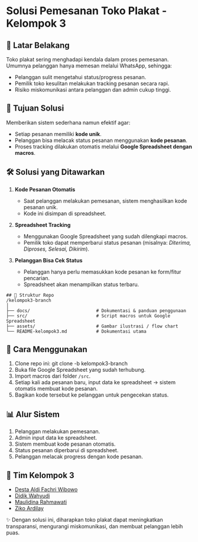 # Solusi Pemesanan Toko Plakat - Kelompok 3

## 📌 Latar Belakang
Toko plakat sering menghadapi kendala dalam proses pemesanan. Umumnya pelanggan hanya memesan melalui WhatsApp, sehingga:
- Pelanggan sulit mengetahui status/progress pesanan.
- Pemilik toko kesulitan melakukan tracking pesanan secara rapi.
- Risiko miskomunikasi antara pelanggan dan admin cukup tinggi.

## 🎯 Tujuan Solusi
Memberikan sistem sederhana namun efektif agar:
- Setiap pesanan memiliki **kode unik**.
- Pelanggan bisa melacak status pesanan menggunakan **kode pesanan**.
- Proses tracking dilakukan otomatis melalui **Google Spreadsheet dengan macros**.

## 🛠️ Solusi yang Ditawarkan
1. **Kode Pesanan Otomatis**  
   - Saat pelanggan melakukan pemesanan, sistem menghasilkan kode pesanan unik.
   - Kode ini disimpan di spreadsheet.

2. **Spreadsheet Tracking**  
   - Menggunakan Google Spreadsheet yang sudah dilengkapi macros.  
   - Pemilik toko dapat memperbarui status pesanan (misalnya: *Diterima, Diproses, Selesai, Dikirim*).

3. **Pelanggan Bisa Cek Status**  
   - Pelanggan hanya perlu memasukkan kode pesanan ke form/fitur pencarian.  
   - Spreadsheet akan menampilkan status terbaru.

```
## 📂 Struktur Repo
/kelompok3-branch
│
├── docs/                         # Dokumentasi & panduan penggunaan
├── src/                          # Script macros untuk Google Spreadsheet
├── assets/                       # Gambar ilustrasi / flow chart
└── README-kelompok3.md           # Dokumentasi utama
```


## 🚀 Cara Menggunakan
1. Clone repo ini:
   git clone -b kelompok3-branch <url-repo>
2. Buka file Google Spreadsheet yang sudah terhubung.
3. Import macros dari folder `/src`.
4. Setiap kali ada pesanan baru, input data ke spreadsheet → sistem otomatis membuat kode pesanan.
5. Bagikan kode tersebut ke pelanggan untuk pengecekan status.

## 📊 Alur Sistem

1. Pelanggan melakukan pemesanan.
2. Admin input data ke spreadsheet.
3. Sistem membuat kode pesanan otomatis.
4. Status pesanan diperbarui di spreadsheet.
5. Pelanggan melacak progress dengan kode pesanan.

## 👥 Tim Kelompok 3

- [Desta Aldi Fachri Wibowo](https://github.com/sickpeoples)
- [Didik Wahyudi](https://github.com/zysyper)
- [Maulidina Rahmawati](https://github.com/maaulidna)
- [Ziko Ardilay](https://github.com/zikoard)


✨ Dengan solusi ini, diharapkan toko plakat dapat meningkatkan transparansi, mengurangi miskomunikasi, dan membuat pelanggan lebih puas.
